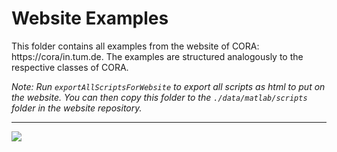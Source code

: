 # Website Examples

This folder contains all examples from the website of CORA: https://cora/in.tum.de.
The examples are structured analogously to the respective classes of CORA.

*Note: Run `exportAllScriptsForWebsite` to export all scripts as html to put on the website. You can then copy this folder to the `./data/matlab/scripts` folder in the website repository.*


<hr style="height: 1px;">

<img src="../../app/images/coraLogo_readme.svg"/>